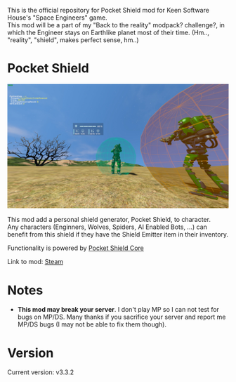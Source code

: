 This is the official repository for Pocket Shield mod for Keen Software House's "Space Engineers" game.\
This mod will be a part of my "Back to the reality" modpack? challenge?, in which the Engineer stays on Earthlike planet most of their time.
(Hm.., "reality", "shield", makes perfect sense, hm..)

# Pocket Shield
![Thumbnail](thumb.jpg)

This mod add a personal shield generator, Pocket Shield, to character.\
Any characters (Enginners, Wolves, Spiders, AI Enabled Bots, ...) can benefit from this shield if they have the Shield Emitter item in their inventory.

Functionality is powered by [Pocket Shield Core](https://github.com/3x3y3z3t/Pocket-Shield-Core)

Link to mod: [Steam](https://steamcommunity.com/sharedfiles/filedetails/?id=2656470280)

# Notes
- **This mod may break your server**. I don't play MP so I can not test for bugs on MP/DS. Many thanks if you sacrifice your server and report me MP/DS bugs (I may not be able to fix them though).

# Version
Current version: v3.3.2
